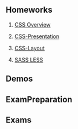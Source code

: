 ## Homeworks
01. [CSS Overview](01.CSS_Overview)

02. [CSS-Presentation](02.CSS-Presentation)

03. [CSS-Layout](03.CSS-Layout)

04. [SASS LESS](04.SASS_LESS)

## Demos

## ExamPreparation

## Exams